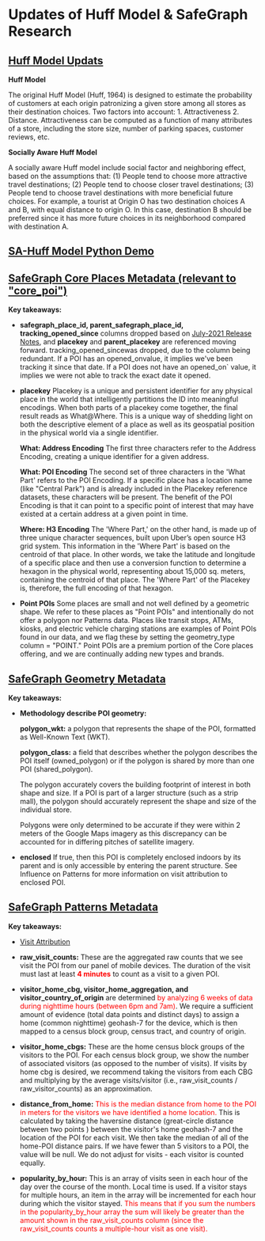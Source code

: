 # Updates of Huff Model & SafeGraph Research

## [Huff Model Updats](https://docs.safegraph.com/docs/core-places)

**Huff Model**

The original Huff Model (Huff, 1964) is designed to estimate the probability of customers at each origin patronizing a given store among all stores as their destination choices. Two factors into account: 1. Attractiveness 2. Distance. Attractiveness can be computed as a function of many attributes of a store, including the store size, number of parking spaces, customer reviews,
etc. 

**Socially Aware Huff Model**

A socially aware Huff model include social factor and neighboring effect, based on the assumptions that: (1) People tend to choose more attractive travel destinations; (2) People tend to
choose closer travel destinations; (3) People tend to choose travel destinations with more beneficial future choices. For example, a tourist at Origin O has two destination choices A and B, with equal distance to origin O. In this case, destination B should be preferred since it has more future choices in its neighborhood compared with destination A.


## [SA-Huff Model Python Demo](resources\HuffModel_Research\Socially-aware-Huff-model)

## [SafeGraph Core Places Metadata (relevant to "core_poi")](https://docs.safegraph.com/docs/core-places)

**Key takeaways:**

* **safegraph_place_id, parent_safegraph_place_id, tracking_opened_since** columns dropped based on [July-2021 Release Notes](https://docs.safegraph.com/changelog/july-2021-release-notes), and **placekey** and **parent_placekey** are referenced moving forward. tracking_opened_sincewas dropped, due to the column being redundant. If a POI has an opened_onvalue, it implies we've been tracking it since that date. If a POI does not have an opened_on` value, it implies we were not able to track the exact date it opened.

* **placekey**
Placekey is a unique and persistent identifier for any physical place in the world that intelligently partitions the ID into meaningful encodings. When both parts of a placekey come together, the final result reads as What@Where. This is a unique way of shedding light on both the descriptive element of a place as well as its geospatial position in the physical world via a single identifier.

  **What: Address Encoding**
The first three characters refer to the Address Encoding, creating a unique identifier for a given address. 

  **What: POI Encoding**
The second set of three characters in the 'What Part' refers to the POI Encoding. If a specific place has a location name (like "Central Park") and is already included in the Placekey reference datasets, these characters will be present. The benefit of the POI Encoding is that it can point to a specific point of interest that may have existed at a certain address at a given point in time.

  **Where: H3 Encoding**
The 'Where Part,' on the other hand, is made up of three unique character sequences, built upon Uber’s open source H3 grid system. This information in the 'Where Part' is based on the centroid of that place. In other words, we take the latitude and longitude of a specific place and then use a conversion function to determine a hexagon in the physical world, representing about 15,000 sq. meters, containing the centroid of that place. The 'Where Part' of the Placekey is, therefore, the full encoding of that hexagon.

* **Point POIs**
Some places are small and not well defined by a geometric shape. We refer to these places as "Point POIs" and intentionally do not offer a polygon nor Patterns data. Places like transit stops, ATMs, kiosks, and electric vehicle charging stations are examples of Point POIs found in our data, and we flag these by setting the geometry_type column = "POINT." Point POIs are a premium portion of the Core places offering, and we are continually adding new types and brands.

## [SafeGraph Geometry Metadata](https://docs.safegraph.com/docs/geometry-data)
**Key takeaways:**
* **Methodology describe POI geometry:**

  **polygon_wkt:** a polygon that represents the shape of the POI, formatted as Well-Known Text (WKT).

  **polygon_class:** a field that describes whether the polygon describes the POI itself (owned_polygon) or if the polygon is shared by more than one POI (shared_polygon).

  The polygon accurately covers the building footprint of interest in both shape and size.
  If a POI is part of a larger structure (such as a strip mall), the polygon should accurately represent the shape and size of the individual store.

  Polygons were only determined to be accurate if they were within 2 meters of the Google Maps imagery as this discrepancy can be accounted for in differing pitches of satellite imagery.

* **enclosed** If true, then this POI is completely enclosed indoors by its parent and is only accessible by entering the parent structure. See Influence on Patterns for more information on visit attribution to enclosed POI.

## [SafeGraph Patterns Metadata](https://docs.safegraph.com/docs/monthly-patterns)
**Key takeaways:**

* [Visit Attribution](https://www.safegraph.com/guides/visit-attribution)

* **raw_visit_counts:**
These are the aggregated raw counts that we see visit the POI from our panel of mobile devices. The duration of the visit must last at least <span style='color:Red'> **4 minutes**</span>  to count as a visit to a given POI.

* **visitor_home_cbg, visitor_home_aggregation, and visitor_country_of_origin** are determined <span style='color:Red'>by analyzing 6 weeks of data during nighttime hours (between 6pm and 7am)</span>. We require a sufficient amount of evidence (total data points and distinct days) to assign a home (common nighttime) geohash-7 for the device, which is then mapped to a census block group, census tract, and country of origin.

* **visitor_home_cbgs:**
These are the home census block groups of the visitors to the POI.
For each census block group, we show the number of associated visitors (as opposed to the number of visits). If visits by home cbg is desired, we recommend taking the visitors from each CBG and multiplying by the average visits/visitor (i.e., raw_visit_counts / raw_visitor_counts) as an approximation.

* **distance_from_home:**
<span style='color:Red'>This is the median distance from home to the POI in meters for the visitors we have identified a home location.</span>
This is calculated by taking the haversine distance (great-circle distance between two points ) between the visitor's home geohash-7 and the location of the POI for each visit. We then take the median of all of the home-POI distance pairs.
If we have fewer than 5 visitors to a POI, the value will be null.
We do not adjust for visits - each visitor is counted equally.

* **popularity_by_hour:**
This is an array of visits seen in each hour of the day over the course of the month.
Local time is used.
If a visitor stays for multiple hours, an item in the array will be incremented for each hour during which the visitor stayed. <span style='color:Red'>This means that if you sum the numbers in the popularity_by_hour array the sum will likely be greater than the amount shown in the raw_visit_counts column (since the raw_visit_counts counts a multiple-hour visit as one visit).</span>